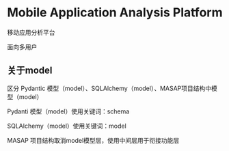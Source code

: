 # Mobile Application Analysis Platform

移动应用分析平台

面向多用户

## 关于model

区分 Pydantic 模型（model）、SQLAlchemy（model）、MASAP项目结构中模型（model）

Pydanti 模型（model）使用关键词：schema

SQLAlchemy（model）使用关键词：model

MASAP 项目结构取消model模型层，使用中间层用于衔接功能层